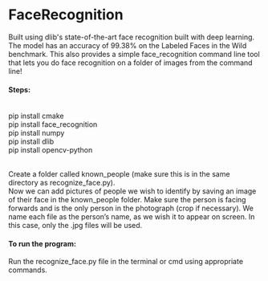 # FaceRecognition
Built using dlib's state-of-the-art face recognition built with deep learning. The model has an accuracy of 99.38% on the Labeled Faces in the Wild benchmark.  This also provides a simple face_recognition command line tool that lets you do face recognition on a folder of images from the command line!<br>
<h4>Steps:</h4> <br>
pip install cmake<br>
pip install face_recognition<br>
pip install numpy<br>
pip install dlib<br>
pip install opencv-python<br><br>

Create a folder called known_people (make sure this is in the same directory as recognize_face.py).<br>
Now we can add pictures of people we wish to identify by saving an image of their face in the known_people folder. Make sure the person is facing forwards and is the only person in the photograph (crop if necessary). We name each file as the person’s name, as we wish it to appear on screen. In this case, only the .jpg files will be used.<br>

<h4> To run the program:</h4>
Run the recognize_face.py file in the terminal or cmd using appropriate commands.
